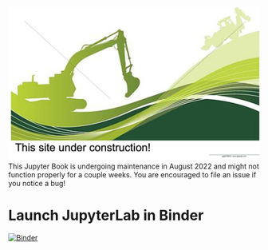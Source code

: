 ![](winter2022/img/const.png)
This Jupyter Book is undergoing maintenance in August 2022 and might not function properly for a couple weeks. You are encouraged to file an issue if you notice a bug! 

# Launch JupyterLab in Binder

[![Binder](https://mybinder.org/badge_logo.svg)](https://mybinder.org/v2/gh/EastBayEv/SSDS-TAML/HEAD)
